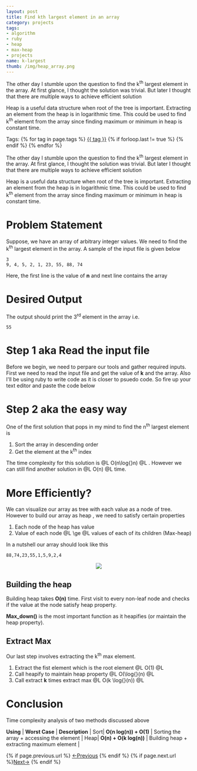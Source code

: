 ```yaml
---
layout: post
title: Find kth largest element in an array
category: projects
tags:
- algorithm
- ruby
- heap
- max-heap
- projects
name: k-largest
thumb: /img/heap_array.png
---
```


<style type="text/css">
.myheading{font-family:Georgia, "Times New Roman", Times, serif;font-size:24px;margin-top:5px;margin-bottom:0;text-align:center;font-weight:400;color:#222}
.mysubheading{font-family:"Lucida Grande", Tahoma;font-size:10px;font-weight:lighter;font-variant:normal;text-transform:uppercase;color:#666;margin-top:10px;text-align:center!important;letter-spacing:.3em}
</style>

<p>The other day I stumble upon the question to find the k<sup>th</sup> largest element in the array. At first glance, I thought the solution was trivial. But later I thought that there are multiple ways to achieve efficient solution</p>

Heap is a useful data structure when root of the tree is important. Extracting an element from the heap is in logarithmic time. This could be used to find k<sup>th</sup> element from the array since finding maximum or minimum in heap is constant time.<!-- truncate_here -->

<p>Tags: {% for tag in page.tags %} <a class="mytag" href="/tag/{{ tag }}" title="View posts tagged with &quot;{{ tag }}&quot;">{{ tag }}</a>  {% if forloop.last != true %} {% endif %} {% endfor %} </p>


<p>The other day I stumble upon the question to find the k<sup>th</sup> largest element in the array. At first glance, I thought the solution was trivial. But later I thought that there are multiple ways to achieve efficient solution</p>

Heap is a useful data structure when root of the tree is important. Extracting an element from the heap is in logarithmic time. This could be used to find k<sup>th</sup> element from the array since finding maximum or minimum in heap is constant time.


# Problem Statement

Suppose, we have an array of arbitrary integer values. We need to find the k<sup>th</sup> largest element in the array. A sample of the input file is given below

	3
	9, 4, 5, 2, 1, 23, 55, 88, 74

Here, the first line is the value of **n** and next line contains the array
# Desired Output

The output should print the 3<sup>rd</sup> element in the array i.e.

	55

# Step 1 aka Read the input file

Before we begin, we need to perpare our tools and gather required inputs. First we need to read the input file and get the value of **k** and the array. Also I'll be using ruby to write code as it is closer to psuedo code. So fire up your text editor and paste the code below

<script src="https://gist.github.com/tushar-sharma/16d85b3cf0c0ee0922cf.js"></script>

# Step 2 aka the easy way

One of the first solution that pops in my mind to find the n<sup>th</sup> largest element is

1. Sort the array in descending order
2. Get the element at the k<sup>th</sup> index

The time complexity for this solution is @L O(n\log{}n) @L . However we can still find another solution in @L O(n) @L time.

# More Efficiently?

We can visualize our array as tree with each value as a node of tree. However to build our array as heap , we need to satisfy certain properties

1. Each node of the heap has value
2. Value of each node @L \ge @L values of each of its children  (Max-heap)

In a nutshell our array should look like this

	88,74,23,55,1,5,9,2,4

<p>
<center>
<img src="{{ root_url }}/img/heap_array.png" >
</center>
</p>


## Building the heap

Building heap takes **O(n)**  time. First visit to every non-leaf node and checks if the value at the node satisfy heap property.

<script src="https://gist.github.com/tushar-sharma/deae8f73464989f38d8e.js"></script>

**Max_down()** is the most important function as it heapifies (or maintain the heap property).

<script src="https://gist.github.com/tushar-sharma/fd126d8629dc09ed66ef.js"></script>

## Extract Max

Our last step involves extracting the k<sup>th</sup> max element.

1. Extract the fist element which is the root element     @L O(1) @L
2. Call heapify to maintain heap property     @L O(\log{}(n) @L
3. Call extract **k** times extract max  @L O(k \log{}(n)) @L

<script src="https://gist.github.com/tushar-sharma/0416b51745fb165cf830.js"></script>

# Conclusion

Time complexity analysis of two methods discussed above

**Using** |        **Worst Case** |  **Description** |
Sort|     **O(n log(n)) + O(1)**  | Sorting the array + accessing the element |
Heap|     **O(n) + O(k log(n))**  | Building heap + extracting maximum element |



<nav class="pagination clear" style="padding-bottom:20px;">
{% if page.previous.url %} <a class="prev-item" href="{{page.previous.url}}" title="Previous Post: {{page.previous.title}}">&larr;Previous</a>   {% endif %}  {% if page.next.url %}<a class="next-item" href="{{page.next.url}}" title="Next Post: {{page.next.title}}">Next&rarr;</a>         {% endif %}
</nav>


